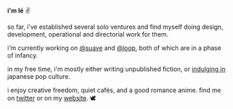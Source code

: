 **i'm lé** ✌️

so far, i've established several solo ventures and find myself doing design, development, operational and directorial work for them.

i'm currently working on [@suave](https://twitter.com/suaveseals) and [@loop](https://twitter.com/intheloopfyi), both of which are in a phase of infancy.

in my free time, i'm mostly either writing unpublished fiction, or [indulging in](https://anilist.co/user/lefrost) japanese pop culture.

i enjoy creative freedom, quiet cafés, and a good romance anime. find me on [twitter](https://twitter.com/lefrst) or on my [website](https://lef.la). 
🕊️
